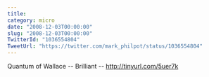 ```yaml
---
title: 
category: micro
date: "2008-12-03T00:00:00"
slug: "2008-12-03T00:00:00"
TwitterId: "1036554804"
TweetUrl: "https://twitter.com/mark_philpot/status/1036554804"
---
```


Quantum of Wallace -- Brilliant -- http://tinyurl.com/5uer7k
